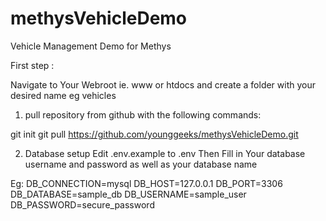 # methysVehicleDemo
Vehicle Management Demo for Methys

First step : 

Navigate to Your Webroot ie. www or htdocs and create a folder with your desired name eg vehicles

1. pull repository from github with the following commands:

git init
git pull https://github.com/younggeeks/methysVehicleDemo.git

2. Database setup 
    Edit .env.example to .env
    Then Fill in Your database username and password as well as your database name

Eg:
    DB_CONNECTION=mysql
    DB_HOST=127.0.0.1
    DB_PORT=3306
    DB_DATABASE=sample_db
    DB_USERNAME=sample_user
    DB_PASSWORD=secure_password




